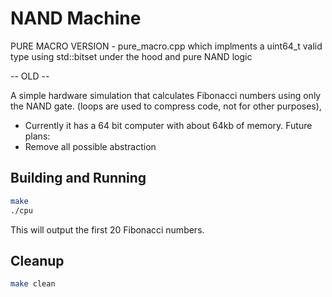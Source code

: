 # NAND Machine
PURE MACRO VERSION - pure_macro.cpp 
which implments a uint64_t valid type using std::bitset under the hood and pure NAND logic


-- OLD --

A simple hardware simulation that calculates Fibonacci numbers using only the NAND gate. (loops are used to compress code, not for other purposes),
- Currently it has a 64 bit computer with about 64kb of memory.
Future plans:
- Remove all possible abstraction 

## Building and Running

```bash
make
./cpu
```

This will output the first 20 Fibonacci numbers.

## Cleanup

```bash
make clean
``` 

